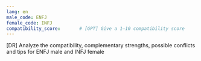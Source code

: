```yaml
---
lang: en
male_code: ENFJ
female_code: INFJ
compatibility_score:       # [GPT] Give a 1–10 compatibility score
---
```


[DR] Analyze the compatibility, complementary strengths, possible conflicts and tips for ENFJ male and INFJ female

